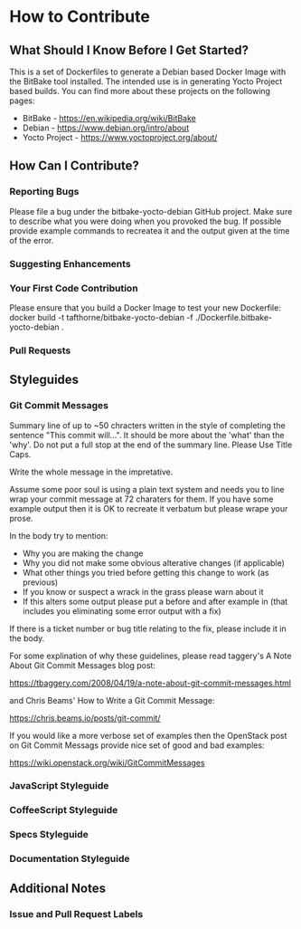 # How to Contribute

## What Should I Know Before I Get Started?

This is a set of Dockerfiles to generate a Debian based Docker Image with the
BitBake tool installed.  The intended use is in generating Yocto Project based
builds.  You can find more about these projects on the following pages:
* BitBake - https://en.wikipedia.org/wiki/BitBake
* Debian - https://www.debian.org/intro/about
* Yocto Project - https://www.yoctoproject.org/about/

## How Can I Contribute?

### Reporting Bugs

Please file a bug under the bitbake-yocto-debian GitHub project.  Make sure to
describe what you were doing when you provoked the bug.  If possible provide
example commands to recreatea it and the output given at the time of the error.

### Suggesting Enhancements
### Your First Code Contribution

Please ensure that you build a Docker Image to test your new Dockerfile:
 docker build -t tafthorne/bitbake-yocto-debian -f ./Dockerfile.bitbake-yocto-debian .

### Pull Requests

## Styleguides

### Git Commit Messages

Summary line of up to ~50 chracters written in the style of completing the
sentence "This commit will...".  It should be more about the 'what' than the
'why'.  Do not put a full stop at the end of the summary line.  Please Use
Title Caps.

Write the whole message in the impretative.

Assume some poor soul is using a plain text system and needs you to line wrap
your commit message at 72 charaters for them.  If you have some example output
then it is OK to recreate it verbatum but please wrape your prose.

In the body try to mention:
* Why you are making the change
* Why you did not make some obvious alterative changes (if applicable)
* What other things you tried before getting this change to work (as previous)
* If you know or suspect a wrack in the grass please warn about it
* If this alters some output please put a before and after example in (that
includes you eliminating some error output with a fix)

If there is a ticket number or bug title relating to the fix, please include it
in the body.

For some explination of why these guidelines, please read taggery's A Note
About Git Commit Messages blog post:

https://tbaggery.com/2008/04/19/a-note-about-git-commit-messages.html

and Chris Beams' How to Write a Git Commit Message:

https://chris.beams.io/posts/git-commit/

If you would like a more verbose set of examples then the OpenStack post on 
Git Commit Messags provide nice set of good and bad examples:

https://wiki.openstack.org/wiki/GitCommitMessages

### JavaScript Styleguide
### CoffeeScript Styleguide
### Specs Styleguide
### Documentation Styleguide

## Additional Notes
### Issue and Pull Request Labels

